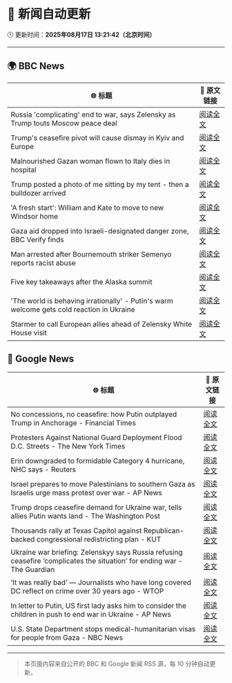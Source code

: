 # 🧠 新闻自动更新

🕒 更新时间：**2025年08月17日 13:21:42（北京时间）**

---

## 🌍 BBC News

| 🌐 标题 | 🔗 原文链接 |
|--------|-------------|
| Russia 'complicating' end to war, says Zelensky as Trump touts Moscow peace deal | [阅读全文](https://www.bbc.com/news/articles/c04rv2p3936o?at_medium=RSS&at_campaign=rss) |
| Trump's ceasefire pivot will cause dismay in Kyiv and Europe | [阅读全文](https://www.bbc.com/news/articles/clyvd2jpy1no?at_medium=RSS&at_campaign=rss) |
| Malnourished Gazan woman flown to Italy dies in hospital | [阅读全文](https://www.bbc.com/news/articles/ce87n455dvxo?at_medium=RSS&at_campaign=rss) |
| Trump posted a photo of me sitting by my tent - then a bulldozer arrived | [阅读全文](https://www.bbc.com/news/articles/cx2x39d2jxvo?at_medium=RSS&at_campaign=rss) |
| 'A fresh start': William and Kate to move to new Windsor home | [阅读全文](https://www.bbc.com/news/articles/cpwyk1v0p8yo?at_medium=RSS&at_campaign=rss) |
| Gaza aid dropped into Israeli-designated danger zone, BBC Verify finds | [阅读全文](https://www.bbc.com/news/videos/cn851l607djo?at_medium=RSS&at_campaign=rss) |
| Man arrested after Bournemouth striker Semenyo reports racist abuse | [阅读全文](https://www.bbc.com/news/articles/cm218l7jm5xo?at_medium=RSS&at_campaign=rss) |
| Five key takeaways after the Alaska summit | [阅读全文](https://www.bbc.com/news/articles/c4gj9er0x0zo?at_medium=RSS&at_campaign=rss) |
| 'The world is behaving irrationally' - Putin's warm welcome gets cold reaction in Ukraine | [阅读全文](https://www.bbc.com/news/articles/ckg4mj4011lo?at_medium=RSS&at_campaign=rss) |
| Starmer to call European allies ahead of Zelensky White House visit | [阅读全文](https://www.bbc.com/news/articles/c78mve9209ro?at_medium=RSS&at_campaign=rss) |

## 📰 Google News

| 🌐 标题 | 🔗 原文链接 |
|--------|-------------|
| No concessions, no ceasefire: how Putin outplayed Trump in Anchorage - Financial Times | [阅读全文](https://news.google.com/rss/articles/CBMicEFVX3lxTE14Y09IUjl1V2xVUGo2d21jYWJicHhUYzRLVExKYmhrc2wxUnhmakpkQURlNnlicnNGM3hBXzNUQVg2QU13Yzdra1VtR3NMYVlHSHRHaXlBVmxvYW11cUlQRWdKTjllQTg5MWFRakpCUmQ?oc=5) |
| Protesters Against National Guard Deployment Flood D.C. Streets - The New York Times | [阅读全文](https://news.google.com/rss/articles/CBMikgFBVV95cUxOR0dkWkpjeEhLRlBMQkFPUlNwbGFULVVrTjdpbFU0WUlKYk5nZU9VbjJMYWpXLW9YQ1hOWFRjNDFqOFo3dDR2eFQzN3NodFhNRlVHejNJLUhBalBkdVlBbHlzaUNvRHZtWEZTX2V4RUVzYU84V0t1R1pPaGU4a19oY2EyOGdWM05ReXhTcjRDYkFTZw?oc=5) |
| Erin downgraded to formidable Category 4 hurricane, NHC says - Reuters | [阅读全文](https://news.google.com/rss/articles/CBMiswFBVV95cUxPSENHZHdLTDVGWkJxY2wwUE82Ukp0Ujh3OVJOOHIwTVdVcXlLbUN6azJfUUxLaUlBRE5fdHRqeXNCaTZMT0owcDNTaFpwMEVFYWZiWEFNMXVwWDI4eUlVWDNzQWxwa25EWTVfd2dsSnZSSWdTSHFCaTJaUG5neVhwOFN4dW1ldTJhemExWWNNc2QzdjNva3R2Uk9BTjhBS2lDLTRnSlpEajFXOWYxcFpjNktNQQ?oc=5) |
| Israel prepares to move Palestinians to southern Gaza as Israelis urge mass protest over war - AP News | [阅读全文](https://news.google.com/rss/articles/CBMimgFBVV95cUxPaUpLUWhvb2hDNGl4RWc3RDA3XzFaMXlXekY3WUdlMGFfVTRZSGNwVmpVblVNRW5nQmhVWnFBYjQ3d29ScjNfdGd2aWlJQ19BUVZ6MDhCamZrTV92aGIzMDh1WHNJTzNOak0wU0pUQVNsRy1tMnBGZG9fd0d3NkZkdWNXSERCbkNGc2JLT2VxT19oR282NzFIVmF3?oc=5) |
| Trump drops ceasefire demand for Ukraine war, tells allies Putin wants land - The Washington Post | [阅读全文](https://news.google.com/rss/articles/CBMikwFBVV95cUxNR2pjR0Q2QTNNMGNFX056N2VZYlBGTXZSNFNiSGo5THQtWkpsVThwMXpienhKRVVpVkZORW5YeXRzcnIzdFd3SWFBa3RRUWVCal9hVkszSTgzTzFlM2g2bHdaeDFwYjdPb3REcXg5TVU1bW9vT1dNd3VRU1lWcEVZamhjcnFRZ1I1UFpJZTNqbjFfUTA?oc=5) |
| Thousands rally at Texas Capitol against Republican-backed congressional redistricting plan - KUT | [阅读全文](https://news.google.com/rss/articles/CBMiqwFBVV95cUxOUjZwWkw5VHhVcGU0NDN1V1FPdWxXS1I3bUQ5T2RIdG1JQUNrOE5GOXZidjNPZ1VWUjEzWUFwdDZJcFVVcmpWODE4TTVDVUhGZC1IS3gxWDdVRlNqZExzWkxmWi1jZVBzZlBwOHNudVk3dlB4NVBhdEdFUW9MQWRISGRPd0phMklxeUYxQmRPcmYtd3J6SXlnQW1zemVheklHZ01oX3FDQzRVTEk?oc=5) |
| Ukraine war briefing: Zelenskyy says Russia refusing ceasefire ‘complicates the situation’ for ending war - The Guardian | [阅读全文](https://news.google.com/rss/articles/CBMi4gFBVV95cUxOdkNYRDRtY2lPNnhzNDNucWI0X1ZIREZuYW9UeUN6VmI1MlVrU1RqUWFYelJZcGZwa1NNOUxhSTF4eG85X3Zqb2d1Vmw2TXBVdUd4MjRoMUJBQUZNSTRUUWNlY2VmdWxjY3U5OU8xUExwZVVyZ0h2OVpFYmNnOEZlQy01eVVZSThESVZFR1JVMzBEdl9jMjlJSmtNUHY5TU5iel95QmRTdi04QWZod0E5ODNkWEhLWUpGS1BtWlU1dFBqUThPc2ZJNV94VjVfVVVjY0dLY2dSa2hBVlhxWWFIUmp3?oc=5) |
| ‘It was really bad’ — Journalists who have long covered DC reflect on crime over 30 years ago - WTOP | [阅读全文](https://news.google.com/rss/articles/CBMiugFBVV95cUxNVWo2ZmhFY3NERVcxbm44cEpSNUhNal9fX0JjLTlEQjJ6WDN6QWhtNzBIRUpnVmp0R1VCbEsyVUR3WDBJV1B3dTNic2VBOHpGdVFqUXNlN1RhU2hEYjVtTmpKUmh0UGdHWTBsaTB3QjlMZERoTzhZN2g5UzBtYzY2T0hEaHl4S0RLQ0k0NUZNTEJZWXJ4M3NPZmtXM3FmemVxQTlvdUZVajZydjd0MTI4U0RBWlVITTUwN2c?oc=5) |
| In letter to Putin, US first lady asks him to consider the children in push to end war in Ukraine - AP News | [阅读全文](https://news.google.com/rss/articles/CBMikAFBVV95cUxOakF5RTdiMnVjTGhTeFJtVVY4TndLSWdJdmhsX2l2RUVRN05OdXhMZ19HT2pjNTZLNzVUcXdXcjY0MElubnk5d2xDbzlLNWg1dnNnS21YelBMVnJwUzY2R01TblhVLWxpckxpdnBGZm5rU000YUpKTnlPZ3p6aEZCUER5cGktWjlYWFlibnBTSEI?oc=5) |
| U.S. State Department stops medical-humanitarian visas for people from Gaza - NBC News | [阅读全文](https://news.google.com/rss/articles/CBMiuAFBVV95cUxQODBCVGdESERuR2VmODVSTGM0Ni1tV0Y4NHVkVHhQTVBUSVZ1X04xb3ZiTXQwMGQtRDNJYl9SQlhvejEyeEEyUTk2LXVHMVVWSE05OWFzRzFCVnB5UGFPUC1MT0tnM05lU1ZHOHFUZ2VOQ0IzM3VraVppNkgtZUxFMGhpNG9SZ2ZZR1VKcXJpTHA2cWFHSmc5TTdNMXloX0otdENNY29ZNXBZNTItYlUxbGhaeGN1UUhT?oc=5) |

---
> 本页面内容来自公开的 BBC 和 Google 新闻 RSS 源，每 10 分钟自动更新。